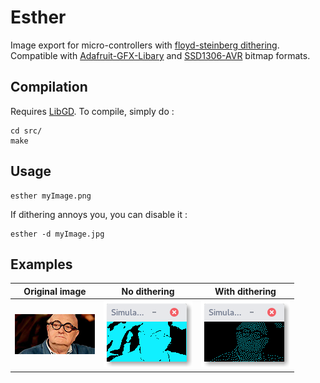 # Esther

Image export for micro-controllers with [floyd-steinberg dithering](https://en.wikipedia.org/wiki/Floyd–Steinberg_dithering). Compatible with [Adafruit-GFX-Libary](https://github.com/adafruit/Adafruit-GFX-Library) and [SSD1306-AVR](https://github.com/tibounise/SSD1306-AVR) bitmap formats.

## Compilation

Requires [LibGD](http://libgd.github.io). To compile, simply do :

```
cd src/
make
```

## Usage

```
esther myImage.png
```

If dithering annoys you, you can disable it :

```
esther -d myImage.jpg
```

## Examples

**Original image** | **No dithering** | **With dithering**
-------------------|------------------|-------------------
![Original image](img/original.png)|![Non dithered image](img/no-dithering.png)|![Dithered image](img/w-dithering.png)
